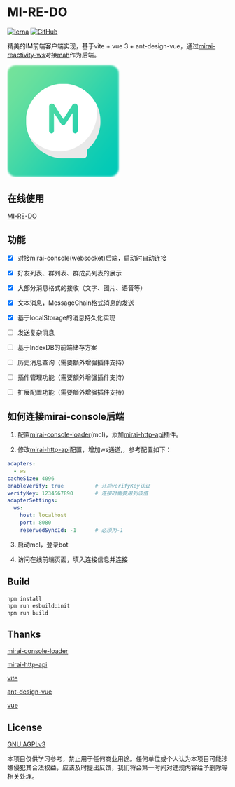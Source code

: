 # MI-RE-DO
[![lerna](https://img.shields.io/badge/maintained%20with-lerna-cc00ff.svg)](https://lerna.js.org/)
[![GitHub](https://img.shields.io/github/license/only52607/mi-re-do)](https://github.com/only52607/mi-re-do)

精美的IM前端客户端实现，基于vite + vue 3 + ant-design-vue，通过[mirai-reactivity-ws](https://github.com/only52607/mirai-reactivity-ws)对接[mah](https://github.com/project-mirai/mirai-api-http)作为后端。

![logo](./assets/logo.png)

## 在线使用

[MI-RE-DO](http://)

## 功能

- [x] 对接mirai-console(websocket)后端，启动时自动连接
- [x] 好友列表、群列表、群成员列表的展示
- [x] 大部分消息格式的接收（文字、图片、语音等）
- [x] 文本消息，MessageChain格式消息的发送
- [x] 基于localStorage的消息持久化实现
- [ ] 发送复杂消息
- [ ] 基于IndexDB的前端储存方案
- [ ] 历史消息查询（需要额外增强插件支持）
- [ ] 插件管理功能（需要额外增强插件支持）
- [ ] 扩展配置功能（需要额外增强插件支持）



## 如何连接mirai-console后端

1. 配置[mirai-console-loader](https://github.com/iTXTech/mirai-console-loader)(mcl)，添加[mirai-http-api](https://github.com/project-mirai/mirai-api-http)插件。

2. 修改[mirai-http-api](https://github.com/project-mirai/mirai-api-http)配置，增加ws通道,，参考配置如下：
```yaml
adapters:
  - ws
cacheSize: 4096
enableVerify: true          # 开启verifyKey认证
verifyKey: 1234567890       # 连接时需要用到该值
adapterSettings:
  ws:
    host: localhost
    port: 8080
    reservedSyncId: -1      # 必须为-1
```
3. 启动mcl，登录bot

4. 访问在线前端页面，填入连接信息并连接



## Build

```
npm install
npm run esbuild:init
npm run build
```



## Thanks

[mirai-console-loader](https://github.com/iTXTech/mirai-console-loader)

[mirai-http-api](https://github.com/project-mirai/mirai-api-http)

[vite](https://github.com/vitejs/vite)

[ant-design-vue](https://github.com/vueComponent/ant-design-vue)

[vue](https://github.com/vuejs/vue)

## License
[GNU AGPLv3](https://choosealicense.com/licenses/agpl-3.0/)

本项目仅供学习参考，禁止用于任何商业用途。任何单位或个人认为本项目可能涉嫌侵犯其合法权益，应该及时提出反馈，我们将会第一时间对违规内容给予删除等相关处理。